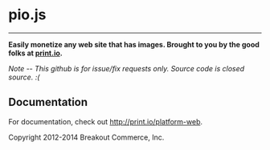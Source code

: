 # pio.js
---

**Easily monetize any web site that has images. Brought to you by the good folks at [print.io](http://www.print.io).**

*Note -- This github is for issue/fix requests only. Source code is closed source. :(*

## Documentation

For documentation, check out http://print.io/platform-web.


Copyright 2012-2014 Breakout Commerce, Inc. 
